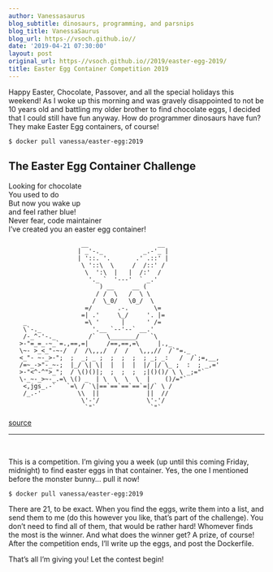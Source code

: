 ```yaml
---
author: Vanessasaurus
blog_subtitle: dinosaurs, programming, and parsnips
blog_title: VanessaSaurus
blog_url: https-//vsoch.github.io//
date: '2019-04-21 07:30:00'
layout: post
original_url: https-//vsoch.github.io//2019/easter-egg-2019/
title: Easter Egg Container Competition 2019
---
```


<p>Happy Easter, Chocolate, Passover, and all the special holidays this weekend!
As I woke up this morning and was gravely disappointed to not be 10 years old
and battling my older brother to find chocolate eggs, I decided that I could
still have fun anyway. How do programmer dinosaurs have fun? They make Easter Egg
containers, of course!</p>

<div class="language-bash highlighter-rouge"><div class="highlight"><pre class="highlight"><code><span class="nv">$ </span>docker pull vanessa/easter-egg:2019
</code></pre></div></div>

<h2 id="the-easter-egg-container-challenge">The Easter Egg Container Challenge</h2>

<p>Looking for chocolate<br />
You used to do<br />
But now you wake up<br />
and feel rather blue!<br />
Never fear, code maintainer<br />
I’ve created you an easter egg container!<br /></p>

<div class="highlighter-rouge"><div class="highlight"><pre class="highlight"><code>                    __                   __
                   | _'-._           _.-'_ |
                   | '::. '.       .' .::' |
                    \ '::\  \     /  /::' /
                     \  ':\  |   |  /:'  /
                      '._ `  '---'  ` _.'
                         ) __     __ (
                        / /  \   /  \ \
                       /  \_0/   \0_/  \
                     =/       .-.       \=
                    =| .'     \_/     '. |=
    _                =\ '      |      ' /=
    \`-._              '.__ `--'--` __.'
    /-_^-'-._         /`   \_______/   `\
   &gt;-"=_=_-~_`=.,==,=|     /==,==,=\     |.,_
   \~- &gt;_&lt;_"-~-/  /  /\,,,/  /  /   \,,,//  /`"=._
   &lt;_"- ~-_&gt;-";  ;  _; _ ;  ;  ;  ;  ; _; _:   /  /`;=,__,
   /=~_-&gt;"-_~-;  |_/ \| \|  |  |  |  |/ |/ \_ ;  :  ; _,='
   &gt;-"&lt;^-^"&gt;_";  / \()()|;  ;  ;  ;  ;|()()/ \ \ _;="`
   \-_~-_&gt;~-_.=\ \() _  | \  \  \  \  |    ()/="`
    &lt;,jgs_.-`   `=\ / `\|==`==`==`==`=|/` \ /
    /_.-'          \\  ||             ||  //
                    \'-'/             \'-'/
                     `"`               `"`
</code></pre></div></div>
<p><a href="http://www.oocities.org/spunk1111/easter.htm">source</a></p>

<hr />

<p><br /></p>

<p>This is a competition. I’m giving you a week (up until this coming Friday, midnight)
to find easter eggs in that container. Yes, the one I mentioned before the monster bunny… pull it now!</p>

<div class="language-bash highlighter-rouge"><div class="highlight"><pre class="highlight"><code><span class="nv">$ </span>docker pull vanessa/easter-egg:2019
</code></pre></div></div>

<p>There are 21, to be exact. When you find the eggs, write them into a list, and send them to me (do this however
you like, that’s part of the challenge).  You don’t need to find all of them, that would be rather hard!
Whomever finds the most is the winner. And what does the winner get? A prize, of course! After
the competition ends, I’ll write up the eggs, and post the Dockerfile.</p>

<p>That’s all I’m giving you! Let the contest begin!</p>